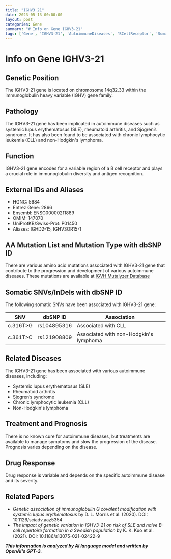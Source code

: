 ```yaml
---
title: "IGHV3 21"
date: 2023-05-13 00:00:00
layout: post
categories: Gene
summary: "# Info on Gene IGHV3-21"
tags: ['Gene', 'IGHV3-21', 'AutoimmuneDiseases', 'BCellReceptor', 'SomaticMutations', 'Treatment', 'Prognosis', 'DrugResponse']
---
```


# Info on Gene IGHV3-21

## Genetic Position
The IGHV3-21 gene is located on chromosome 14q32.33 within the immunoglobulin heavy variable (IGHV) gene family.

## Pathology 
The IGHV3-21 gene has been implicated in autoimmune diseases such as systemic lupus erythematosus (SLE), rheumatoid arthritis, and Sjogren’s syndrome. It has also been found to be associated with chronic lymphocytic leukemia (CLL) and non-Hodgkin's lymphoma.

## Function
IGHV3-21 gene encodes for a variable region of a B cell receptor and plays a crucial role in immunoglobulin diversity and antigen recognition.

## External IDs and Aliases
- HGNC: 5684
- Entrez Gene: 2866
- Ensembl: ENSG00000211889
- OMIM: 147070
- UniProtKB/Swiss-Prot: P01450
- Aliases: IGHD2-15, IGHV3OR15-1

## AA Mutation List and Mutation Type with dbSNP ID
There are various amino acid mutations associated with IGHV3-21 gene that contribute to the progression and development of various autoimmune diseases. These mutations are available at [IGVH Mutalyzer Database](http://cgi.cse.unsw.edu.au/~ihmmune/Mutalyzer_2.0/IGHVReadingFrameInput.jsp)

## Somatic SNVs/InDels with dbSNP ID
The following somatic SNVs have been associated with IGHV3-21 gene:

| SNV | dbSNP ID | Association |
| --- | --- | --- |
| c.316T>G | rs104895316 | Associated with CLL |
| c.361T>C | rs121908809 | Associated with non-Hodgkin's lymphoma |

## Related Diseases
The IGHV3-21 gene has been associated with various autoimmune diseases, including:
- Systemic lupus erythematosus (SLE)
- Rheumatoid arthritis
- Sjogren’s syndrome
- Chronic lymphocytic leukemia (CLL)
- Non-Hodgkin's lymphoma

## Treatment and Prognosis
There is no known cure for autoimmune diseases, but treatments are available to manage symptoms and slow the progression of the disease. Prognosis varies depending on the disease.

## Drug Response
Drug response is variable and depends on the specific autoimmune disease and its severity.

## Related Papers
- *Genetic association of immunoglobulin G covalent modification with systemic lupus erythematosus* by D. L. Morris et al. (2020). DOI: 10.1126/sciadv.aaz5354
- *The impact of genetic variation in IGHV3-21 on risk of SLE and naive B-cell repertoire formation in a Swedish population* by K. K. Kuo et al. (2021). DOI: 10.1186/s13075-021-02422-9

**_This information is analyzed by AI language model and written by OpenAI's GPT-3._**